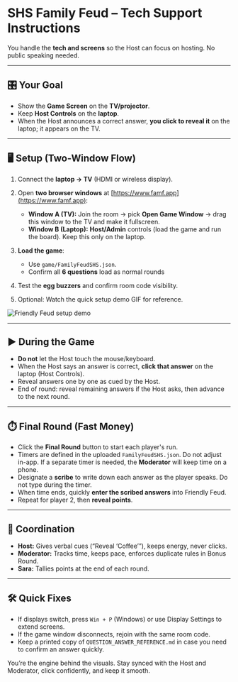 # SHS Family Feud – Tech Support Instructions

You handle the **tech and screens** so the Host can focus on hosting. No public speaking needed.

---

## 🎛️ Your Goal
- Show the **Game Screen** on the **TV/projector**.
- Keep **Host Controls** on the **laptop**.
- When the Host announces a correct answer, **you click to reveal it** on the laptop; it appears on the TV.

---

## 🖥️ Setup (Two-Window Flow)
1. Connect the **laptop → TV** (HDMI or wireless display).
2. Open **two browser windows** at [https://www.famf.app](https://www.famf.app):
   - **Window A (TV):** Join the room → pick **Open Game Window** → drag this window to the TV and make it fullscreen.
   - **Window B (Laptop):** **Host/Admin** controls (load the game and run the board). Keep this only on the laptop.
3. **Load the game**:
   - Use `game/FamilyFeudSHS.json`.
   - Confirm all **6 questions** load as normal rounds 
4. Test the **egg buzzers** and confirm room code visibility.

5. Optional: Watch the quick setup demo GIF for reference.

![Friendly Feud setup demo](https://coolbass04.github.io/SHS-Family-Feud/docs/game/FamilyFeudSetup.gif)

---

## ▶️ During the Game
- **Do not** let the Host touch the mouse/keyboard.
- When the Host says an answer is correct, **click that answer** on the laptop (Host Controls).
- Reveal answers one by one as cued by the Host.
- End of round: reveal remaining answers if the Host asks, then advance to the next round.

---

## ⏱️ Final Round (Fast Money)
- Click the **Final Round** button to start each player's run.
- Timers are defined in the uploaded `FamilyFeudSHS.json`. Do not adjust in-app. If a separate timer is needed, the **Moderator** will keep time on a phone.
- Designate a **scribe** to write down each answer as the player speaks. Do not type during the timer.
- When time ends, quickly **enter the scribed answers** into Friendly Feud.
- Repeat for player 2, then **reveal points**.

---

## 🤝 Coordination
- **Host:** Gives verbal cues (“Reveal ‘Coffee’”), keeps energy, never clicks.
- **Moderator:** Tracks time, keeps pace, enforces duplicate rules in Bonus Round.
- **Sara:** Tallies points at the end of each round.

---

## 🛠️ Quick Fixes
- If displays switch, press `Win + P` (Windows) or use Display Settings to extend screens.
- If the game window disconnects, rejoin with the same room code.
- Keep a printed copy of `QUESTION_ANSWER_REFERENCE.md` in case you need to confirm an answer quickly.

You’re the engine behind the visuals. Stay synced with the Host and Moderator, click confidently, and keep it smooth.


